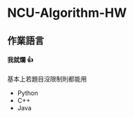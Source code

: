 # NCU-Algorithm-HW

## 作業語言

#### 我就爛 👍

基本上若題目沒限制則都能用

<ul>
  <li>Python</li>
  <li>C++</li>
  <li>Java</li>
</ul>
